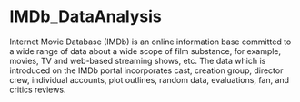 # IMDb_DataAnalysis
 Internet Movie Database (IMDb) is an online information base committed to a wide range of data about a wide scope of film substance, for example, movies, TV and web-based streaming shows, etc. The data which is introduced on the IMDb portal incorporates cast, creation group, director crew, individual accounts, plot outlines, random data, evaluations, fan, and critics reviews. 
